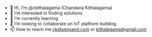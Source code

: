 - 👋 Hi, I’m @ckithalagama (Chandana Kithalagama)
- 👀 I’m interested in finding solutions
- 🌱 I’m currently learning 
- 💞️ I’m looking to collaborate on IoT platform building
- 📫 How to reach me ck@sensand.com or kithalagama@gmail.com

<!---
ckithalagama/ckithalagama is a ✨ special ✨ repository because its `README.md` (this file) appears on your GitHub profile.
You can click the Preview link to take a look at your changes.
--->
